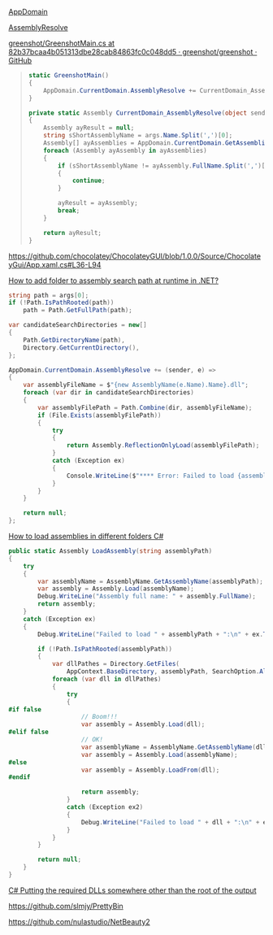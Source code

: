 [AppDomain](https://learn.microsoft.com/en-us/dotnet/api/system.appdomain?view=net-6.0)

[AssemblyResolve](https://github.com/microsoft/perfview/blob/main/src/HeapDump/Program.cs)

[greenshot/GreenshotMain.cs at 82b37bcaa4b051313dbe28cab84863fc0c048dd5 · greenshot/greenshot · GitHub](https://github.com/greenshot/greenshot/blob/82b37bcaa4b051313dbe28cab84863fc0c048dd5/src/Greenshot/GreenshotMain.cs#L35-L57)

> ```csharp
> static GreenshotMain()
> {
>     AppDomain.CurrentDomain.AssemblyResolve += CurrentDomain_AssemblyResolve;
> }
> 
> private static Assembly CurrentDomain_AssemblyResolve(object sender, ResolveEventArgs args)
> {
>     Assembly ayResult = null;
>     string sShortAssemblyName = args.Name.Split(',')[0];
>     Assembly[] ayAssemblies = AppDomain.CurrentDomain.GetAssemblies();
>     foreach (Assembly ayAssembly in ayAssemblies)
>     {
>         if (sShortAssemblyName != ayAssembly.FullName.Split(',')[0])
>         {
>             continue;
>         }
> 
>         ayResult = ayAssembly;
>         break;
>     }
> 
>     return ayResult;
> }
> ```

https://github.com/chocolatey/ChocolateyGUI/blob/1.0.0/Source/ChocolateyGui/App.xaml.cs#L36-L94

[How to add folder to assembly search path at runtime in .NET?](https://stackoverflow.com/questions/1373100/how-to-add-folder-to-assembly-search-path-at-runtime-in-net)

```csharp
string path = args[0];
if (!Path.IsPathRooted(path))
    path = Path.GetFullPath(path);

var candidateSearchDirectories = new[]
{
    Path.GetDirectoryName(path),
    Directory.GetCurrentDirectory(),
};

AppDomain.CurrentDomain.AssemblyResolve += (sender, e) =>
{
    var assemblyFileName = $"{new AssemblyName(e.Name).Name}.dll";
    foreach (var dir in candidateSearchDirectories)
    {
        var assemblyFilePath = Path.Combine(dir, assemblyFileName);
        if (File.Exists(assemblyFilePath))
        {
            try
            {
                return Assembly.ReflectionOnlyLoad(assemblyFilePath);
            }
            catch (Exception ex)
            {
                Console.WriteLine($"**** Error: Failed to load {assemblyFilePath}: {ex.Message}");
            }
        }
    }

    return null;
};
```

[How to load assemblies in different folders C#](https://stackoverflow.com/questions/39170790/how-to-load-assemblies-in-different-folders-c-sharp)

```csharp
public static Assembly LoadAssembly(string assemblyPath)
{
    try
    {
        var assemblyName = AssemblyName.GetAssemblyName(assemblyPath);
        var assembly = Assembly.Load(assemblyName);
        Debug.WriteLine("Assembly full name: " + assembly.FullName);
        return assembly;
    }
    catch (Exception ex)
    {
        Debug.WriteLine("Failed to load " + assemblyPath + ":\n" + ex.ToString());

        if (!Path.IsPathRooted(assemblyPath))
        {
            var dllPathes = Directory.GetFiles(
                AppContext.BaseDirectory, assemblyPath, SearchOption.AllDirectories);
            foreach (var dll in dllPathes)
            {
                try
                {
#if false
                    // Boom!!!
                    var assembly = Assembly.Load(dll);
#elif false
                    // OK!
                    var assemblyName = AssemblyName.GetAssemblyName(dll);
                    var assembly = Assembly.Load(assemblyName);
#else
                    var assembly = Assembly.LoadFrom(dll);
#endif

                    return assembly;
                }
                catch (Exception ex2)
                {
                    Debug.WriteLine("Failed to load " + dll + ":\n" + ex2.ToString());
                }
            }
        }

        return null;
    }
}
```

[C# Putting the required DLLs somewhere other than the root of the output](https://stackoverflow.com/questions/2445556/c-sharp-putting-the-required-dlls-somewhere-other-than-the-root-of-the-output)

https://github.com/slmjy/PrettyBin

https://github.com/nulastudio/NetBeauty2
